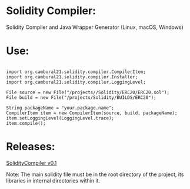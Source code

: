 # Solidity Compiler:

Solidity Compiler and Java Wrapper Generator (Linux, macOS, Windows)

Use:
====
```

import org.cambural21.solidity.compiler.CompilerItem;
import org.cambural21.solidity.compiler.Installer;
import org.cambural21.solidity.compiler.LoggingLevel;

File source = new File("/projects//Solidity/ERC20/ERC20.sol");
File build = new File("/projects/Solidity/BUILDS/ERC20");

String packageName = "your.package.name";
CompilerItem item = new CompilerItem(source, build, packageName);
item.setLoggingLevel(LoggingLevel.trace);
item.compile();

```

Releases:
====

[SolidityCompiler v0.1](https://github.com/Cambural21/solidity-compiler/)

Note: The main solidity file must be in the root directory of the project, its libraries in internal directories within it.

